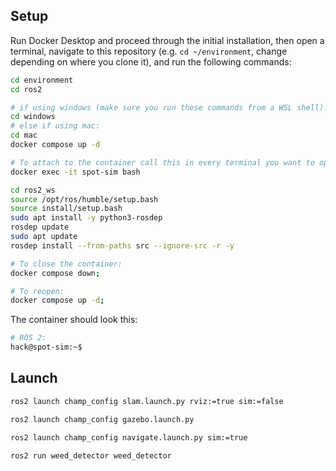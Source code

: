 ## Setup

Run Docker Desktop and proceed through the initial installation, then open a terminal, navigate to this repository (e.g. `cd ~/environment`, change depending on where you clone it), and run the following commands:

```sh
cd environment
cd ros2

# if using windows (make sure you run these commands from a WSL shell):
cd windows
# else if using mac:
cd mac
docker compose up -d

# To attach to the container call this in every terminal you want to open:
docker exec -it spot-sim bash

cd ros2_ws
source /opt/ros/humble/setup.bash
source install/setup.bash
sudo apt install -y python3-rosdep
rosdep update
sudo apt update
rosdep install --from-paths src --ignore-src -r -y

# To close the container:
docker compose down;

# To reopen:
docker compose up -d;
```
The container should look this:
```sh
# ROS 2:
hack@spot-sim:~$
```



## Launch

```sh
ros2 launch champ_config slam.launch.py rviz:=true sim:=false

ros2 launch champ_config gazebo.launch.py

ros2 launch champ_config navigate.launch.py sim:=true

ros2 run weed_detector weed_detector
```

